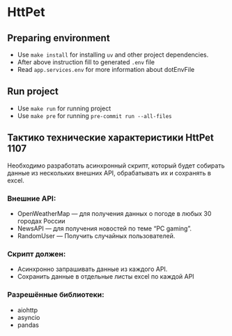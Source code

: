 # HttPet

## Preparing environment

- Use `make install` for installing `uv` and other project dependencies.
- After above instruction fill to generated `.env` file
- Read `app.services.env` for more information about dotEnvFile

## Run project

- Use `make run` for running project
- Use `make pre` for running `pre-commit run --all-files`

## Тактико технические характеристики HttPet 1107

Необходимо разработать асинхронный скрипт, который будет собирать данные из
нескольких внешних API, обрабатывать их и сохранять в excel.

### Внешние API:
- OpenWeatherMap — для получения данных о погоде в любых 30 городах России
- NewsAPI — для получения новостей по теме “PC gaming”.
- RandomUser — Получить случайных пользователей.

### Скрипт должен:
- Асинхронно запрашивать данные из каждого API.
- Сохранить данные в отдельные листы excel по каждой API

### Разрешённые библиотеки:
- aiohttp
- asyncio
- pandas